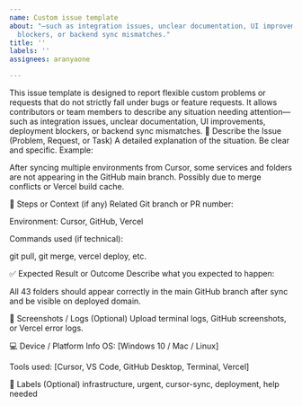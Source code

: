 ```yaml
---
name: Custom issue template
about: "—such as integration issues, unclear documentation, UI improvements, deployment
  blockers, or backend sync mismatches."
title: ''
labels: ''
assignees: aranyaone

---
```


This issue template is designed to report flexible custom problems or requests that do not strictly fall under bugs or feature requests. It allows contributors or team members to describe any situation needing attention—such as integration issues, unclear documentation, UI improvements, deployment blockers, or backend sync mismatches.                                                🔧 Describe the Issue (Problem, Request, or Task)
A detailed explanation of the situation. Be clear and specific.
Example:

After syncing multiple environments from Cursor, some services and folders are not appearing in the GitHub main branch. Possibly due to merge conflicts or Vercel build cache.

🔁 Steps or Context (if any)
Related Git branch or PR number:

Environment: Cursor, GitHub, Vercel

Commands used (if technical):

git pull, git merge, vercel deploy, etc.

✅ Expected Result or Outcome
Describe what you expected to happen:

All 43 folders should appear correctly in the main GitHub branch after sync and be visible on deployed domain.

📸 Screenshots / Logs (Optional)
Upload terminal logs, GitHub screenshots, or Vercel error logs.

💻 Device / Platform Info
OS: [Windows 10 / Mac / Linux]

Tools used: [Cursor, VS Code, GitHub Desktop, Terminal, Vercel]

🔖 Labels (Optional)
infrastructure, urgent, cursor-sync, deployment, help needed
